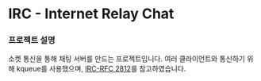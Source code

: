 # IRC - Internet Relay Chat

### 프로젝트 설명
소켓 통신을 통해 채팅 서버를 만드는 프로젝트입니다.
여러 클라이언트와 통신하기 위해 kqueue를 사용했으며,
[IRC-RFC 2812](https://datatracker.ietf.org/doc/html/rfc2812)를 참고하였습니다.
